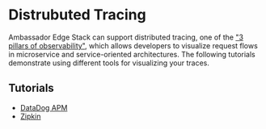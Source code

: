 # Distrubuted Tracing

Ambassador Edge Stack can support distributed tracing, one of the ["3 pillars of observability"](https://medium.com/@copyconstruct/monitoring-in-the-time-of-cloud-native-c87c7a5bfa3e), which allows developers to visualize request flows in microservice and service-oriented architectures. The following tutorials demonstrate using different tools for visualizing your traces.

## Tutorials

- [DataDog APM](/user-guide/tracing-tutorial-datadog)
- [Zipkin](/user-guide/tracing-tutorial-zipkin)
